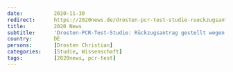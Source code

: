 ```yaml
---
date:          2020-11-30
redirect:      https://2020news.de/drosten-pcr-test-studie-rueckzugsantrag-gestellt-wegen-wissenschaftliche-fehler-und-massiver-interessenkonflikte/
title:         2020 News
subtitle:      'Drosten-PCR-Test-Studie: Rückzugsantrag gestellt wegen wissenschaftlicher Fehler und massiver Interessenkonflikte'
country:       DE
persons:       [Drosten Christian]
categories:    [Studie, Wissenschaft]
tags:          [2020news, pcr-test]
---
```


